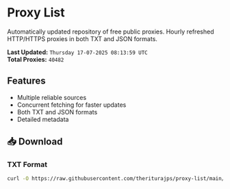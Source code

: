 # Proxy List

Automatically updated repository of free public proxies. Hourly refreshed HTTP/HTTPS proxies in both TXT and JSON formats.

**Last Updated:** `Thursday 17-07-2025 08:13:59 UTC`  
**Total Proxies:** `40482`

## Features
- Multiple reliable sources
- Concurrent fetching for faster updates
- Both TXT and JSON formats
- Detailed metadata

## 📥 Download

### TXT Format
```bash
curl -O https://raw.githubusercontent.com/theriturajps/proxy-list/main/proxies.txt